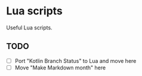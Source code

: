 # Lua scripts

Useful Lua scripts.

## TODO

- [ ] Port "Kotlin Branch Status" to Lua and move here
- [ ] Move "Make Markdown month" here
